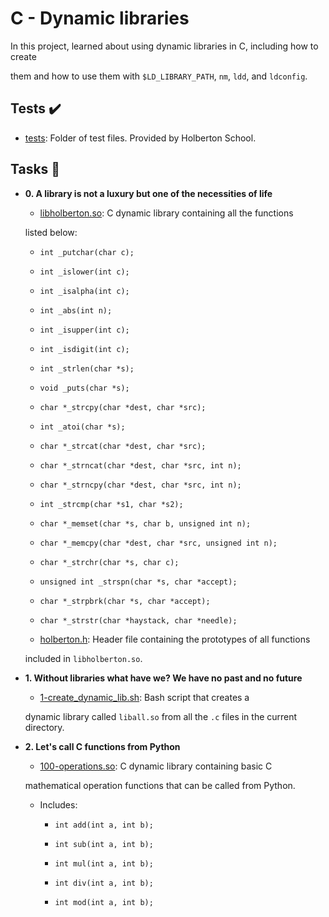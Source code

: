 # C - Dynamic libraries



In this project, learned about using dynamic libraries in C, including how to create

them and how to use them with `$LD_LIBRARY_PATH`, `nm`, `ldd`, and `ldconfig`.



## Tests :heavy_check_mark:



* [tests](./tests): Folder of test files. Provided by Holberton School.



## Tasks :page_with_curl:



* **0. A library is not a luxury but one of the necessities of life**

  * [libholberton.so](./libholberton.so): C dynamic library containing all the functions

  listed below:

    * `int _putchar(char c);`

    * `int _islower(int c);`

    * `int _isalpha(int c);`

    * `int _abs(int n);`

    * `int _isupper(int c);`

    * `int _isdigit(int c);`

    * `int _strlen(char *s);`

    * `void _puts(char *s);`

    * `char *_strcpy(char *dest, char *src);`

    * `int _atoi(char *s);`

    * `char *_strcat(char *dest, char *src);`

    * `char *_strncat(char *dest, char *src, int n);`

    * `char *_strncpy(char *dest, char *src, int n);`

    * `int _strcmp(char *s1, char *s2);`

    * `char *_memset(char *s, char b, unsigned int n);`

    * `char *_memcpy(char *dest, char *src, unsigned int n);`

    * `char *_strchr(char *s, char c);`

    * `unsigned int _strspn(char *s, char *accept);`

    * `char *_strpbrk(char *s, char *accept);`

    * `char *_strstr(char *haystack, char *needle);`



  * [holberton.h](./holberton.h): Header file containing the prototypes of all functions

  included in `libholberton.so`.



* **1. Without libraries what have we? We have no past and no future**

  * [1-create_dynamic_lib.sh](./1-create_dynamic_lib.sh): Bash script that creates a

  dynamic library called `liball.so` from all the `.c` files in the current directory.



* **2. Let's call C functions from Python**

  * [100-operations.so](./100-operations.so): C dynamic library containing basic C

  mathematical operation functions that can be called from Python.

  * Includes:

    * `int add(int a, int b);`

    * `int sub(int a, int b);`

    * `int mul(int a, int b);`

    * `int div(int a, int b);`

    * `int mod(int a, int b);`

